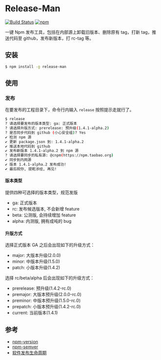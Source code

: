 # Release-Man

[![Build Status](https://travis-ci.org/malcolmyu/release-man.svg?branch=master)](https://travis-ci.org/malcolmyu/release-man)
[![npm](https://img.shields.io/npm/v/release-man.svg?maxAge=60)](https://www.npmjs.com/package/release-man)

一键 Npm 发布工具，包括在内部源上卸载旧版本、删除原有 tag，打新 tag，推送代码至 github，发布新版本，打 rc-tag 等。

## 安装

```bash
$ npm install -g release-man
```

## 使用

### 发布

在要发布的工程目录下，命令行内输入 `release` 按照提示走就行了。

```bash
$ release
? 请选择要发布的版本类型: ga: 正式版本
? 请选择升版方式: prerelease: 预升级(1.4.1-alpha.2)
? 是否同步代码到 github (小心安全组)? Yes
✔ 检测 npm 源
✔ 更新 package.json 到: 1.4.1-alpha.2
✔ 推送本地代码到 github
✔ 发布新版本 1.4.1-alpha.2 到 npm 源
? 请选择要同步的私有源: @cnpm(https://npm.taobao.org)
✔ 同步到内网源
✔ 版本 1.4.1-alpha.2 发布成功!
✔ 最后祝你, 提乾涉经, 再见!
```

#### 版本类型

提供四种可选择的版本类型，规范发版

- ga: 正式版本
- rc: 发布候选版本, 不会新增 feature
- beta: 公测版, 会持续增加 feature
- alpha: 内测版, 拥有成吨的 bug

#### 升版方式

选择正式版本 GA 之后会出现如下的升级方式：

- major: 大版本升级(2.0.0)
- minor: 中版本升级(1.5.0)
- patch: 小版本升级(1.4.2)

选择 rc/beta/alpha 后会出现如下的升级方式：

- prerelease: 预升级(1.4.2-rc.0)
- premajor: 大版本预升级(2.0.0-rc.0)
- preminor: 中版本预升级(1.5.0-rc.0)
- prepatch: 小版本预升级(1.4.2-rc.0)
- current: 当前版本(1.4.1)


## 参考

- [npm-version](https://docs.npmjs.com/cli/version)
- [npm-semver](https://www.npmjs.com/package/semver)
- [软件发布生命周期](https://en.wikipedia.org/wiki/Software_release_life_cycle)
